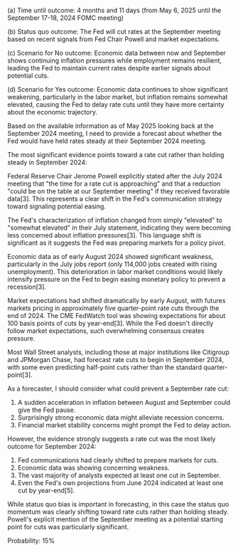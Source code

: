 (a) Time until outcome: 4 months and 11 days (from May 6, 2025 until the September 17-18, 2024 FOMC meeting)

(b) Status quo outcome: The Fed will cut rates at the September meeting based on recent signals from Fed Chair Powell and market expectations.

(c) Scenario for No outcome: Economic data between now and September shows continuing inflation pressures while employment remains resilient, leading the Fed to maintain current rates despite earlier signals about potential cuts.

(d) Scenario for Yes outcome: Economic data continues to show significant weakening, particularly in the labor market, but inflation remains somewhat elevated, causing the Fed to delay rate cuts until they have more certainty about the economic trajectory.

Based on the available information as of May 2025 looking back at the September 2024 meeting, I need to provide a forecast about whether the Fed would have held rates steady at their September 2024 meeting.

The most significant evidence points toward a rate cut rather than holding steady in September 2024:

Federal Reserve Chair Jerome Powell explicitly stated after the July 2024 meeting that "the time for a rate cut is approaching" and that a reduction "could be on the table at our September meeting" if they received favorable data[3]. This represents a clear shift in the Fed's communication strategy toward signaling potential easing.

The Fed's characterization of inflation changed from simply "elevated" to "somewhat elevated" in their July statement, indicating they were becoming less concerned about inflation pressures[3]. This language shift is significant as it suggests the Fed was preparing markets for a policy pivot.

Economic data as of early August 2024 showed significant weakness, particularly in the July jobs report (only 114,000 jobs created with rising unemployment). This deterioration in labor market conditions would likely intensify pressure on the Fed to begin easing monetary policy to prevent a recession[3].

Market expectations had shifted dramatically by early August, with futures markets pricing in approximately five quarter-point rate cuts through the end of 2024. The CME FedWatch tool was showing expectations for about 100 basis points of cuts by year-end[3]. While the Fed doesn't directly follow market expectations, such overwhelming consensus creates pressure.

Most Wall Street analysts, including those at major institutions like Citigroup and JPMorgan Chase, had forecast rate cuts to begin in September 2024, with some even predicting half-point cuts rather than the standard quarter-point[3].

As a forecaster, I should consider what could prevent a September rate cut:

1. A sudden acceleration in inflation between August and September could give the Fed pause.
2. Surprisingly strong economic data might alleviate recession concerns.
3. Financial market stability concerns might prompt the Fed to delay action.

However, the evidence strongly suggests a rate cut was the most likely outcome for September 2024:

1. Fed communications had clearly shifted to prepare markets for cuts.
2. Economic data was showing concerning weakness.
3. The vast majority of analysts expected at least one cut in September.
4. Even the Fed's own projections from June 2024 indicated at least one cut by year-end[5].

While status quo bias is important in forecasting, in this case the status quo momentum was clearly shifting toward rate cuts rather than holding steady. Powell's explicit mention of the September meeting as a potential starting point for cuts was particularly significant.

Probability: 15%